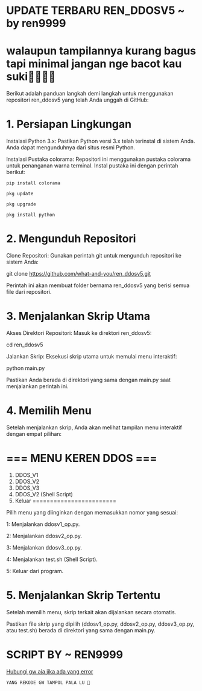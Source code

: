 # UPDATE TERBARU REN_DDOSV5 ~ by ren9999

# walaupun tampilannya kurang bagus tapi minimal jangan nge bacot kau suki🗿🗿🗿🗿


Berikut adalah panduan langkah demi langkah untuk menggunakan repositori ren_ddosv5 yang telah Anda unggah di GitHub:

# 1. Persiapan Lingkungan

Instalasi Python 3.x: Pastikan Python versi 3.x telah terinstal di sistem Anda. Anda dapat mengunduhnya dari situs resmi Python.

Instalasi Pustaka colorama: Repositori ini menggunakan pustaka colorama untuk penanganan warna terminal. Instal pustaka ini dengan perintah berikut:

```
pip install colorama
```
```
pkg update
```
```
pkg upgrade
```
```
pkg install python
```

# 2. Mengunduh Repositori

Clone Repositori: Gunakan perintah git untuk mengunduh repositori ke sistem Anda:

git clone https://github.com/what-and-you/ren_ddosv5.git

Perintah ini akan membuat folder bernama ren_ddosv5 yang berisi semua file dari repositori.


# 3. Menjalankan Skrip Utama

Akses Direktori Repositori: Masuk ke direktori ren_ddosv5:

cd ren_ddosv5

Jalankan Skrip: Eksekusi skrip utama untuk memulai menu interaktif:

python main.py

Pastikan Anda berada di direktori yang sama dengan main.py saat menjalankan perintah ini.


# 4. Memilih Menu

Setelah menjalankan skrip, Anda akan melihat tampilan menu interaktif dengan empat pilihan:

=== MENU KEREN DDOS ===
========================
1. DDOS_V1
2. DDOS_V2
3. DDOS_V3
4. DDOS_V2 (Shell Script)
5. Keluar
========================

Pilih menu yang diinginkan dengan memasukkan nomor yang sesuai:

1: Menjalankan ddosv1_op.py.

2: Menjalankan ddosv2_op.py.

3: Menjalankan ddosv3_op.py.

4: Menjalankan test.sh (Shell Script).

5: Keluar dari program.



# 5. Menjalankan Skrip Tertentu

Setelah memilih menu, skrip terkait akan dijalankan secara otomatis.

Pastikan file skrip yang dipilih (ddosv1_op.py, ddosv2_op.py, ddosv3_op.py, atau test.sh) berada di direktori yang sama dengan main.py.

# SCRIPT BY ~ REN9999

  <a href="https://wa.me/6289519450908" class="button">Hubungi gw aja jika ada yang error</a>
```
YANG REKODE GW TAMPOL PALA LU 🗿
```
